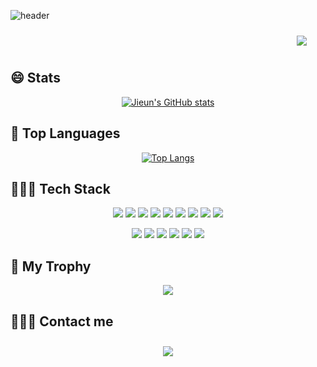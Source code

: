 ![header](https://capsule-render.vercel.app/api?type=rect&color=auto&height=200&section=header&text=Zinna%20Choi%20Zinna%20Choi&fontSize=120&animation=twinkling)

<p align="right">
    <img src="https://hits.seeyoufarm.com/api/count/incr/badge.svg?url=https%3A%2F%2Fgithub.com%2FJiEun-Choi-Dev2&count_bg=%236BA4F8&title_bg=%230E1116&icon=github.svg&icon_color=%23FFFFFF&title=hits&edge_flat=false"
         style="height: auto; margin-left: 20px; margin-right: 20px; padding: 10px;"/>
</p>

## 😄 Stats

<div id="main" align="center">
    
[![Jieun's GitHub stats](https://github-readme-stats.vercel.app/api?username=zinna-choi&count_private=true&theme=dracula)](https://github.com/zinna-choi)

</div>

## 🌱 Top Languages

<div align="center">

[![Top Langs](https://github-readme-stats.vercel.app/api/top-langs/?username=zinna-choi&layout=compact)](https://github.com/zinna-choi)

</div>

## 👩🏻‍💻 Tech Stack

<p align="center">
    <img src="https://img.shields.io/badge/React-61DAFB?style=flat-square&logo=react&logoColor=white"/>
    <img src="https://img.shields.io/badge/Vue-42B883?style=flat-square&logo=vue.js&logoColor=white"/>
    <img src="https://img.shields.io/badge/Node-339933?style=flat-square&logo=node.js&logoColor=white"/>
    <img src="https://img.shields.io/badge/TypeScript-3178C6?style=flat-square&logo=typescript&logoColor=white"/>
    <img src="https://img.shields.io/badge/Lalavel-FB503b?style=flat-square&logo=laravel&logoColor=white"/>
    <img src="https://img.shields.io/badge/Javascript-ffb13b?style=flat-square&logo=javascript&logoColor=white"/>
    <img src="https://img.shields.io/badge/HTML-E34F26?style=flat-square&logo=html5&logoColor=white"/>
    <img src="https://img.shields.io/badge/CSS-1572B6?style=flat-square&logo=css3&logoColor=white"/>
    <img src="https://img.shields.io/badge/Mysql-E6B91E?style=flat-square&logo=MySql&logoColor=white"/>
</p>
<p align="center">
    <img src="https://img.shields.io/badge/dart-%230175C2.svg?style=for-the-badge&logo=dart&logoColor=white"/>
    <img src="https://img.shields.io/badge/Flutter-%2302569B.svg?style=for-the-badge&logo=Flutter&logoColor=white"/>
    <img src="https://img.shields.io/badge/react_native-%2320232a.svg?style=for-the-badge&logo=react&logoColor=%2361DAFB"/>
    <img src="https://img.shields.io/badge/Git-F05032?style=flat-square&logo=git&logoColor=white"/>
    <img src="https://img.shields.io/badge/VSCode-007ACC?style=flat-square&logo=visualstudiocode&logoColor=white"/>
    <img src="https://img.shields.io/badge/Jira-0052CC?style=flat-square&logo=jira&logoColor=white"/>
</p>

## 👑 My Trophy

<div align="center" style="margin-bottom:20px;">
    <img src="https://github-profile-trophy.vercel.app/?username=zinna-choi&no-bg=false&margin-w=15&margin-h=15">
</div>

## 🙋🏻‍♀️ Contact me

<div align="center" style="margin-bottom:20px;">
    <a href="mailto:jehy0807@gmail.com">
        <img 
            src="https://img.shields.io/badge/Gmail-D14836?style=for-the-badge&logo=gmail&logoColor=white"
            style="height: auto; margin-left: 20px; margin-right: 20px; padding: 10px;"/>
    </a>
</div>

<!--
**zinna-choi/zinna-choi** is a ✨ _special_ ✨ repository because its `README.md` (this file) appears on your GitHub profile.

Here are some ideas to get you started:

- 🔭 I’m currently working on ...
- 🌱 I’m currently learning ...
- 👯 I’m looking to collaborate on ...
- 🤔 I’m looking for help with ...
- 💬 Ask me about ...
- 📫 How to reach me: ...
- 😄 Pronouns: ...
- ⚡ Fun fact: ...
-->

